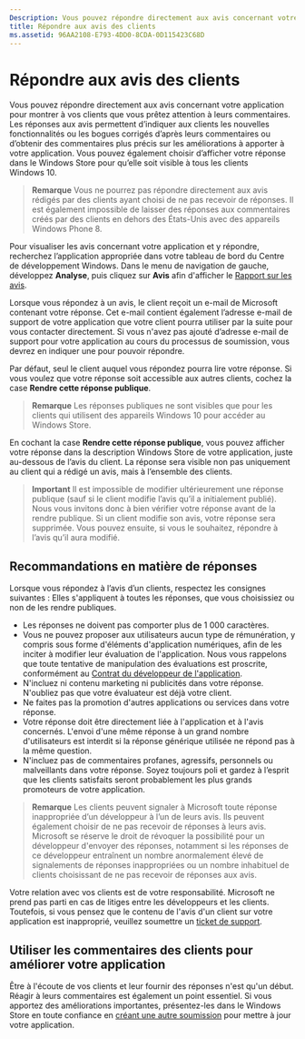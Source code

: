 ```yaml
---
Description: Vous pouvez répondre directement aux avis concernant votre application pour montrer à vos clients que vous prêtez attention à leurs commentaires.
title: Répondre aux avis des clients
ms.assetid: 96AA2108-E793-4DD0-8CDA-0D115423C68D
---
```


# Répondre aux avis des clients


Vous pouvez répondre directement aux avis concernant votre application pour montrer à vos clients que vous prêtez attention à leurs commentaires. Les réponses aux avis permettent d’indiquer aux clients les nouvelles fonctionnalités ou les bogues corrigés d’après leurs commentaires ou d’obtenir des commentaires plus précis sur les améliorations à apporter à votre application. Vous pouvez également choisir d’afficher votre réponse dans le Windows Store pour qu’elle soit visible à tous les clients Windows 10.

> **Remarque** Vous ne pourrez pas répondre directement aux avis rédigés par des clients ayant choisi de ne pas recevoir de réponses. Il est également impossible de laisser des réponses aux commentaires créés par des clients en dehors des États-Unis avec des appareils Windows Phone 8.

Pour visualiser les avis concernant votre application et y répondre, recherchez l’application appropriée dans votre tableau de bord du Centre de développement Windows. Dans le menu de navigation de gauche, développez **Analyse**, puis cliquez sur **Avis** afin d'afficher le [Rapport sur les avis](reviews-report.md).

Lorsque vous répondez à un avis, le client reçoit un e-mail de Microsoft contenant votre réponse. Cet e-mail contient également l’adresse e-mail de support de votre application que votre client pourra utiliser par la suite pour vous contacter directement. Si vous n'avez pas ajouté d’adresse e-mail de support pour votre application au cours du processus de soumission, vous devrez en indiquer une pour pouvoir répondre.

Par défaut, seul le client auquel vous répondez pourra lire votre réponse. Si vous voulez que votre réponse soit accessible aux autres clients, cochez la case **Rendre cette réponse publique**.

> **Remarque** Les réponses publiques ne sont visibles que pour les clients qui utilisent des appareils Windows 10 pour accéder au Windows Store.

En cochant la case **Rendre cette réponse publique**, vous pouvez afficher votre réponse dans la description Windows Store de votre application, juste au-dessous de l’avis du client. La réponse sera visible non pas uniquement au client qui a rédigé un avis, mais à l’ensemble des clients.

> **Important** Il est impossible de modifier ultérieurement une réponse publique (sauf si le client modifie l’avis qu’il a initialement publié). Nous vous invitons donc à bien vérifier votre réponse avant de la rendre publique. Si un client modifie son avis, votre réponse sera supprimée. Vous pouvez ensuite, si vous le souhaitez, répondre à l’avis qu’il aura modifié.

## Recommandations en matière de réponses


Lorsque vous répondez à l’avis d’un clients, respectez les consignes suivantes : Elles s'appliquent à toutes les réponses, que vous choisissiez ou non de les rendre publiques.

-   Les réponses ne doivent pas comporter plus de 1 000 caractères.
-   Vous ne pouvez proposer aux utilisateurs aucun type de rémunération, y compris sous forme d'éléments d'application numériques, afin de les inciter à modifier leur évaluation de l'application. Nous vous rappelons que toute tentative de manipulation des évaluations est proscrite, conformément au [Contrat du développeur de l'application](https://msdn.microsoft.com/library/windows/apps/hh694058).
-   N'incluez ni contenu marketing ni publicités dans votre réponse. N'oubliez pas que votre évaluateur est déjà votre client.
-   Ne faites pas la promotion d'autres applications ou services dans votre réponse.
-   Votre réponse doit être directement liée à l'application et à l'avis concernés. L'envoi d'une même réponse à un grand nombre d'utilisateurs est interdit si la réponse générique utilisée ne répond pas à la même question.
-   N'incluez pas de commentaires profanes, agressifs, personnels ou malveillants dans votre réponse. Soyez toujours poli et gardez à l’esprit que les clients satisfaits seront probablement les plus grands promoteurs de votre application.

> **Remarque** Les clients peuvent signaler à Microsoft toute réponse inappropriée d’un développeur à l’un de leurs avis. Ils peuvent également choisir de ne pas recevoir de réponses à leurs avis.
Microsoft se réserve le droit de révoquer la possibilité pour un développeur d'envoyer des réponses, notamment si les réponses de ce développeur entraînent un nombre anormalement élevé de signalements de réponses inappropriées ou un nombre inhabituel de clients choisissant de ne pas recevoir de réponses aux avis.

Votre relation avec vos clients est de votre responsabilité. Microsoft ne prend pas parti en cas de litiges entre les développeurs et les clients. Toutefois, si vous pensez que le contenu de l'avis d'un client sur votre application est inapproprié, veuillez soumettre un [ticket de support](http://go.microsoft.com/fwlink/p/?LinkID=401178).

## Utiliser les commentaires des clients pour améliorer votre application


Être à l'écoute de vos clients et leur fournir des réponses n'est qu'un début. Réagir à leurs commentaires est également un point essentiel. Si vous apportez des améliorations importantes, présentez-les dans le Windows Store en toute confiance en [créant une autre soumission](app-submissions.md) pour mettre à jour votre application.


<!--HONumber=Mar16_HO1-->


